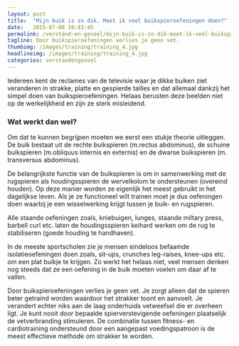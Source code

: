 ```yaml
---
layout: post
title:  "Mijn buik is zo dik. Moet ik veel buikspieroefeningen doen?"
date:   2015-07-08 10:43:45
permalink: /verstand-en-gevoel/mijn-buik-is-zo-dik-moet-ik-veel-buikspieroefeningen-doen
tagline: Door buikspieroefeningen verlies je geen vet.
thumbimg: /images/training/training_4.jpg
headlineimg: /images/training/training_4.jpg
categories: verstandengevoel
---
```

 Iedereen kent de reclames van de televisie waar je dikke buiken ziet veranderen in strakke, platte en gespierde tailles en dat allemaal dankzij het simpel doen van buikspieroefeningen. Helaas berusten deze beelden niet op de werkelijkheid en zijn ze sterk misleidend.

### Wat werkt dan wel? 
 Om dat te kunnen begrijpen moeten we eerst een stukje theorie uitleggen. De buik bestaat uit de rechte buikspieren (m.rectus abdominus), de schuine buikspieren (m.obliquus internis en externis) en de dwarse buikspieren (m. transversus abdominus).
 
 De belangrijkste functie van de buikspieren is om in samenwerking met de rugspieren als houdingsspieren de wervelkolom te ondersteunen (overeind houden). Op deze manier worden ze eigenlijk het meest gebruikt in het dagelijkse leven. Als je ze functioneel wilt trainen moet je dus oefeningen doen waarbij je een wisselwerking krijgt tussen je buik- en rugspieren.
 
 Alle staande oefeningen zoals, kniebuigen, lunges, staande miltary press, barbell curl etc. laten de houdingsspieren keihard werken om de rug te stabiliseren (goede houding te handhaven).
 
 In de meeste sportscholen zie je mensen eindeloos befaamde isolatieoefeningen doen zoals, sit-ups, crunches leg-raises, knee-ups etc. om een plat buikje te krijgen. Zo werkt het helaas niet, veel mensen denken nog steeds dat ze een oefening in de buik moeten voelen om daar af te vallen.
 
Door buikspieroefeningen verlies je geen vet. Je zorgt alleen dat de spieren beter getraind worden waardoor het strakker toont en aanvoelt. Je verandert echter niks aan de laag onderhuids vetweefsel die er overheen ligt. Je kunt nooit door bepaalde spierverstevigende oefeningen plaatselijk de vetverbranding stimuleren. De combinatie tussen fitness- en cardiotraining ondersteund door een aangepast voedingspatroon is de meest effectieve methode om strakker te worden.

